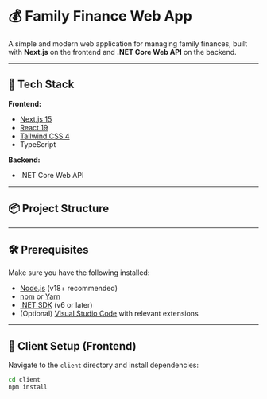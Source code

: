 # 💰 Family Finance Web App

A simple and modern web application for managing family finances, built with **Next.js** on the frontend and **.NET Core Web API** on the backend.

---

## 🚀 Tech Stack

**Frontend:**

- [Next.js 15](https://nextjs.org/)
- [React 19](https://reactjs.org/)
- [Tailwind CSS 4](https://tailwindcss.com/)
- TypeScript

**Backend:**

- .NET Core Web API

---

## 📦 Project Structure


---

## 🛠️ Prerequisites

Make sure you have the following installed:

- [Node.js](https://nodejs.org/) (v18+ recommended)
- [npm](https://www.npmjs.com/) or [Yarn](https://yarnpkg.com/)
- [.NET SDK](https://dotnet.microsoft.com/en-us/download) (v6 or later)
- (Optional) [Visual Studio Code](https://code.visualstudio.com/) with relevant extensions

---

## 📂 Client Setup (Frontend)

Navigate to the `client` directory and install dependencies:

```bash
cd client
npm install
